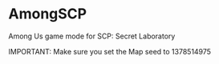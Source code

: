 ﻿# AmongSCP

Among Us game mode for SCP: Secret Laboratory

IMPORTANT: Make sure you set the Map seed to 1378514975
